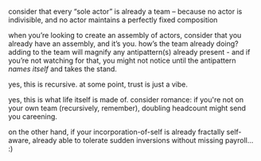 consider that every “sole actor” is already a team – because no actor is indivisible, and no actor maintains a perfectly fixed composition

when you’re looking to create an assembly of actors, consider that you already have an assembly, and it’s you. how’s the team already doing? adding to the team will magnify any antipattern(s) already present - and if you’re not watching for that, you might not notice until the antipattern *names itself* and takes the stand.

yes, this is recursive. at some point, trust is just a vibe.

yes, this is what life itself is made of. consider romance: if you're not on your own team (recursively, remember), doubling headcount might send you careening.

on the other hand, if your incorporation-of-self is already fractally self-aware, already able to tolerate sudden inversions without missing payroll... :)
